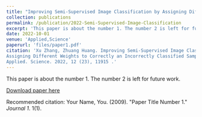 ```yaml
---
title: "Improving Semi-Supervised Image Classification by Assigning Different Weights to Correctly an Incorrectly Classified Samples"
collection: publications
permalink: /publication/2022-Semi-Supervised-Image-Classification
excerpt: 'This paper is about the number 1. The number 2 is left for future work.'
date: 2022-10-01
venue: 'Applied,Science'
paperurl: 'files/paper1.pdf'
citation: 'Xu Zhang, Zhuang Huang. Improving Semi-Supervised Image Classification by
Assigning Different Weights to Correctly an Incorrectly Classified Samples.
Applied. Science. 2022, 12 (23), 11915 .'
---
```

This paper is about the number 1. The number 2 is left for future work.

[Download paper here](files/paper1.pdf)

Recommended citation: Your Name, You. (2009). "Paper Title Number 1." <i>Journal 1</i>. 1(1).
